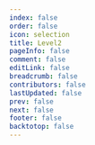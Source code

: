```yaml
---
index: false
order: false
icon: selection
title: Level2
pageInfo: false
comment: false
editLink: false
breadcrumb: false
contributors: false
lastUpdated: false
prev: false
next: false
footer: false
backtotop: false
---
```

